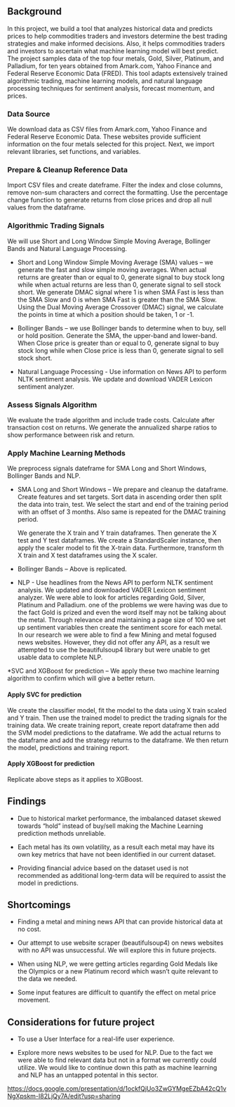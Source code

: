 ## Background

In this project, we build a tool that analyzes historical data and predicts prices to help commodities traders and investors determine the best trading strategies and make informed decisions. Also, it helps commodities traders and investors to ascertain what machine learning model will best predict. The project samples data of the top four metals, Gold, Silver, Platinum, and Palladium, for ten years obtained from Amark.com, Yahoo Finance and Federal Reserve Economic Data (FRED). This tool adapts extensively trained algorithmic trading, machine learning models, and natural language processing techniques for sentiment analysis, forecast momentum, and prices.

### Data Source

We download data as CSV files from Amark.com, Yahoo Finance and Federal Reserve Economic Data. These websites provide sufficient information on the four metals selected for this project. Next, we import relevant libraries, set functions, and variables.

### Prepare & Cleanup Reference Data 

Import CSV files and create dateframe. Filter the index and close columns, remove non-sum characters and correct the formatting. Use the percentage change function to generate returns from close prices and drop all null values from the dataframe.

### Algorithmic Trading Signals

We will use Short and Long Window Simple Moving Average, Bollinger Bands and Natural Language Processing.

* Short and Long Window Simple Moving Average (SMA) values – we generate the fast and slow simple moving averages. When actual returns are greater than or equal to 0, generate signal to buy stock long while when actual returns are less than 0, generate signal to sell stock short. We generate DMAC signal where 1 is when SMA Fast is less than the SMA Slow and 0 is when SMA Fast is greater than the SMA Slow. Using the Dual Moving Average Crossover (DMAC) signal, we calculate the points in time at which a position should be taken, 1 or -1.

* Bollinger Bands – we use Bollinger bands to determine when to buy, sell or hold position. Generate the SMA, the upper-band and lower-band. When Close price is greater than or equal to 0, generate signal to buy stock long while when Close price is less than 0, generate signal to sell stock short.

* Natural Language Processing - Use information on News API to perform NLTK sentiment analysis. We update and download VADER Lexicon sentiment analyzer. 

### Assess Signals Algorithm

We evaluate the trade algorithm and include trade costs. Calculate after transaction cost on returns. We generate the annualized sharpe ratios to show performance between risk and return.

### Apply Machine Learning Methods

We preprocess signals dateframe for SMA Long and Short Windows, Bollinger Bands and NLP.

* SMA Long and Short Windows – We prepare and cleanup the dataframe. Create features and set targets. Sort data in ascending order then split the data into train,        test. We select the start and end of the training period with an offset of 3 months. Also same is repeated for the DMAC training period.

   We generate the X train and Y train dataframes. Then generate the X test and Y test dataframes. We create a StandardScaler instance, then apply the scaler model to    fit the X-train data. Furthermore, transform th X train and X test dataframes using the X scaler.

* Bollinger Bands – Above is replicated.

* NLP - Use headlines from the News API to perform NLTK sentiment analysis. We updated and downloaded VADER Lexicon sentiment analyzer. We were able to look for articles regarding Gold, Silver, Platinum and Palladium. one of the problems we were having was due to the fact Gold is prized and even the word itself may not be talking about the metal. Through relevance and maintaining a page size of 100 we set up sentiment variables then create the sentiment score for each metal. In our research we were able to find a few Mining and metal fogused news websites.  However, they did not offer any API, as a result we attempted to use the beautifulsoup4 library but were unable to get usable data to complete NLP.  

*SVC and XGBoost for prediction – We apply these two machine learning algorithm to confirm which will give a better return.

#### Apply SVC for prediction

We create the classifier model, fit the model to the data using X train scaled and Y train. Then use the trained model to predict the trading signals for the training data. We create training report, create report dataframe then add the SVM model predictions to the dataframe. We add the actual returns to the dataframe and add the strategy returns to the dataframe. We then return the model, predictions and training report.

#### Apply XGBoost for prediction

Replicate above steps as it applies to XGBoost.

## Findings

* Due to historical market performance, the imbalanced dataset skewed towards “hold” instead of buy/sell making the Machine Learning prediction methods unreliable.

* Each metal has its own volatility, as a result each metal may have its own key metrics that have not been identified in our current dataset.

* Providing financial advice based on the dataset used is not recommended as additional long-term data will be required to assist the model in predictions.

## Shortcomings

* Finding a metal and mining news API that can provide historical data at no cost.


* Our attempt to use website scraper (beautifulsoup4) on news websites with no API was unsuccessful. We will explore this in future projects.


* When using NLP, we were getting articles regarding Gold Medals like the Olympics or a new Platinum record which wasn’t quite relevant to the data we needed.


* Some input features are difficult to quantify the effect on metal price movement.

## Considerations for future project

* To use a User Interface for a real-life user experience.

* Explore more news websites to be used for NLP. Due to the fact we were able to find relevant data but not in a format we currently could utilize. We would like to continue down this path as machine learning and NLP has an untapped potental in this sector.






https://docs.google.com/presentation/d/1ockfQjUo3ZwGYMgeEZbA42cQ1vNgXpskm-I82LjQy7A/edit?usp=sharing
